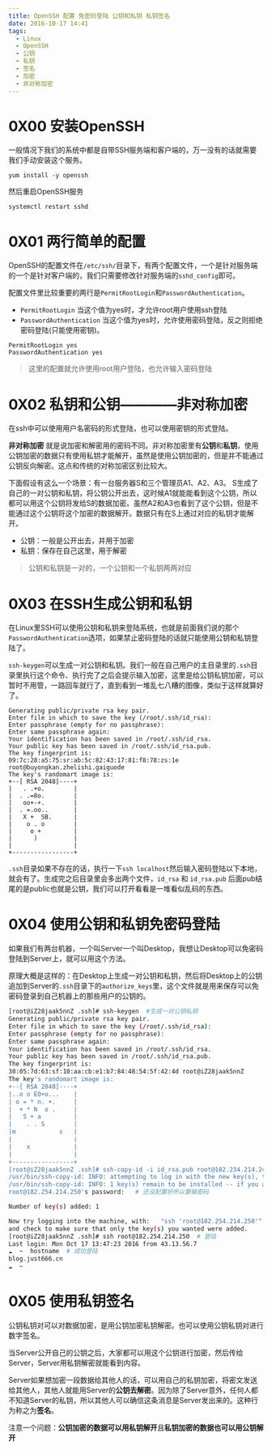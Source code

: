 ```yaml
---
title: OpenSSH 配置 免密码登陆 公钥和私钥 私钥签名
date: 2016-10-17 14:41
tags:
  - Linux
  - OpenSSH
  - 公钥
  - 私钥
  - 签名
  - 加密
  - 非对称加密
---
```



# 0X00 安装OpenSSH
一般情况下我们的系统中都是自带SSH服务端和客户端的，万一没有的话就需要我们手动安装这个服务。

`yum install -y openssh`

然后重启OpenSSH服务

`systemctl restart sshd`

# 0X01 两行简单的配置
OpenSSH的配置文件在`/etc/ssh/`目录下，有两个配置文件，一个是针对服务端的一个是针对客户端的，我们只需要修改针对服务端的`sshd_config`即可。

配置文件里比较重要的两行是`PermitRootLogin`和`PasswordAuthentication`。

* `PermitRootLogin` 当这个值为yes时，才允许root用户使用ssh登陆
* `PasswordAuthentication` 当这个值为yes时，允许使用密码登陆，反之则拒绝密码登陆(只能使用密钥)。

```config
PermitRootLogin yes
PasswordAuthentication yes
```
> 这里的配置就允许使用root用户登陆，也允许输入密码登陆

# 0X02 私钥和公钥————非对称加密
在ssh中可以使用用户名密码的形式登陆，也可以使用密钥的形式登陆。

**非对称加密** 就是说加密和解密用的密码不同。非对称加密里有**公钥**和**私钥**，使用公钥加密的数据只有使用私钥才能解开，虽然是使用公钥加密的，但是并不能通过公钥反向解密。这点和传统的对称加密区别比较大。

下面假设有这么一个场景：有一台服务器S和三个管理员A1、A2、A3。  S生成了自己的一对公钥和私钥，将公钥公开出去，这时候A1就能能看到这个公钥，所以都可以用这个公钥将发给S的数据加密。虽然A2和A3也看到了这个公钥，但是不能通过这个公钥将这个加密的数据解开。数据只有在S上通过对应的私钥才能解开。
* 公钥：一般是公开出去，并用于加密
* 私钥：保存在自己这里，用于解密
> 公钥和私钥是一对的，一个公钥和一个私钥两两对应

# 0X03 在SSH生成公钥和私钥
在Linux里SSH可以使用公钥和私钥来登陆系统，也就是前面我们说的那个`PasswordAuthentication`选项，如果禁止密码登陆的话就只能使用公钥和私钥登陆了。

`ssh-keygen`可以生成一对公钥和私钥。我们一般在自己用户的主目录里的`.ssh`目录里执行这个命令、执行完了之后会提示输入加密，这里是给公钥私钥加密，可以暂时不用管，一路回车就行了，直到看到一堆乱七八糟的图像，类似于这样就算好了。
```
Generating public/private rsa key pair.
Enter file in which to save the key (/root/.ssh/id_rsa): 
Enter passphrase (empty for no passphrase): 
Enter same passphrase again: 
Your identification has been saved in /root/.ssh/id_rsa.
Your public key has been saved in /root/.ssh/id_rsa.pub.
The key fingerprint is:
09:7c:28:a5:75:sr:ab:5c:82:43:17:81:f8:78:zs:1e root@buyongkan.zhelishi.gaiguode
The key's randomart image is:
+--[ RSA 2048]----+
|   . .+o.        |
|  . .=8o.        |
|   oo+-+.        |
|  . =.oo..       |
|   X +  SB.      |
|    o . o        |
|     o +         |
|      )          |
|                 |
+-----------------+
```

`.ssh`目录如果不存在的话，执行一下`ssh localhost`然后输入密码登陆以下本地，就会有了。生成完之后目录里会多出两个文件，`id_rsa` 和 `id_rsa.pub` 后面pub结尾的是public也就是公钥，我们可以打开看看是一堆看似乱码的东西。

# 0X04 使用公钥和私钥免密码登陆
如果我们有两台机器，一个叫Server一个叫Desktop，我想让Desktop可以免密码登陆到Server上，就可以用这个方法。

原理大概是这样的：在Desktop上生成一对公钥和私钥，然后将Desktop上的公钥追加到Server的`.ssh`目录下的`authorize_keys`里，这个文件就是用来保存可以免密码登录到自己机器上的那些用户的公钥的。

```bash
[root@iZ28jaak5nnZ .ssh]# ssh-keygen  #生成一对公钥私钥
Generating public/private rsa key pair.
Enter file in which to save the key (/root/.ssh/id_rsa): 
Enter passphrase (empty for no passphrase): 
Enter same passphrase again: 
Your identification has been saved in /root/.ssh/id_rsa.
Your public key has been saved in /root/.ssh/id_rsa.pub.
The key fingerprint is:
30:05:7d:63:sf:10:aa:cb:e1:b7:84:48:54:5f:42:4d root@iZ28jaak5nnZ
The key's randomart image is:
+--[ RSA 2048]----+
|..o o EO+o...    |
| o = * n. +.     |
|  + * N  o .     |
|   S + a         |
|    . . S        |
|m            s   |
|                 |
|    x            |
|                 |
+-----------------+
[root@iZ28jaak5nnZ .ssh]# ssh-copy-id -i id_rsa.pub root@182.234.214.243 #使用ssh-copy-id来将自己的公钥发送到Server上去，会自动找到那个文件
/usr/bin/ssh-copy-id: INFO: attempting to log in with the new key(s), to filter out any that are already installed
/usr/bin/ssh-copy-id: INFO: 1 key(s) remain to be installed -- if you are prompted now it is to install the new keys
root@182.254.214.250's password:   # 还没配置好所以要输密码

Number of key(s) added: 1

Now try logging into the machine, with:   "ssh 'root@182.254.214.250'"
and check to make sure that only the key(s) you wanted were added.
[root@iZ28jaak5nnZ .ssh]# ssh root@182.254.214.250  # 登陆
Last login: Mon Oct 17 13:47:23 2016 from 43.13.56.7
☁  ~  hostname  # 成功登陆
blog.just666.cn
☁  ~  
```

# 0X05 使用私钥签名
公钥私钥对可以对数据加密，是用公钥加密私钥解密。也可以使用公钥私钥对进行数字签名。

当Server公开自己的公钥之后，大家都可以用这个公钥进行加密，然后传给Server，Server用私钥解密就能看到内容。

Server如果想加密一段数据给其他人的话，可以用自己的私钥加密，将密文发送给其他人，其他人就能用Server的**公钥去解密**。因为除了Server意外，任何人都不知道Server的私钥，所以其他人可以确信这条消息是Server发出来的。这种行为称之为**签名**。

注意一个问题：**公钥加密的数据可以用私钥解开**且**私钥加密的数据也可以用公钥解开**
